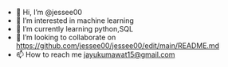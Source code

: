 - 👋 Hi, I’m @jessee00
- 👀 I’m interested in machine learning
- 🌱 I’m currently learning python,SQL
- 💞️ I’m looking to collaborate on https://github.com/jessee00/jessee00/edit/main/README.md
- 📫 How to reach me jayukumawat15@gmail.com

<!---
jessee00/jessee00 is a ✨ special ✨ repository because its `README.md` (this file) appears on your GitHub profile.
You can click the Preview link to take a look at your changes.
--->
